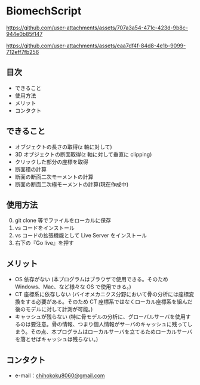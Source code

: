 # BiomechScript

https://github.com/user-attachments/assets/707a3a54-471c-423d-9b8c-944e0b85f147

https://github.com/user-attachments/assets/eaa7df4f-84d8-4e1b-9099-712eff7fb256

## 目次

- できること
- 使用方法
- メリット
- コンタクト

## できること

- オブジェクトの長さの取得(z 軸に対して)
- 3D オブジェクトの断面取得(z 軸に対して垂直に clipping)
- クリックした部分の座標を取得
- 断面積の計算
- 断面の断面二次モーメントの計算
- 断面の断面二次極モーメントの計算(現在作成中)

## 使用方法

0. git clone 等でファイルをローカルに保存
1. vs コードをインストール
2. vs コードの拡張機能として Live Server をインストール
3. 右下の『Go live』を押す

## メリット

- OS 依存がない (本プログラムはブラウザで使用できる。そのため Windows、Mac、など様々な OS で使用できる。)
- CT 座標系に依存しない (バイオメカニクス分野において骨の分析には座標変換をする必要がある。そのため CT 座標系ではなくローカル座標系を組んだ後のモデルに対して計測が可能。)
- キャッシュが残らない (特に骨モデルの分析に、グローバルサーバを使用するのは要注意。骨の情報、つまり個人情報がサーバのキャッシュに残ってしまう。その点、本プログラムはローカルサーバを立てるためローカルサーバを落とせばキャッシュは残らない。)

## コンタクト

- e-mail：chihokoku8060@gmail.com
